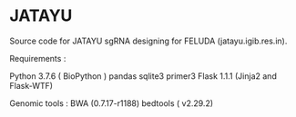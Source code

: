 # JATAYU
Source code for JATAYU sgRNA designing for FELUDA (jatayu.igib.res.in).

Requirements :

Python 3.7.6 ( BioPython )
pandas
sqlite3
primer3
Flask 1.1.1 (Jinja2 and Flask-WTF)


Genomic tools :
BWA (0.7.17-r1188)
bedtools ( v2.29.2)



